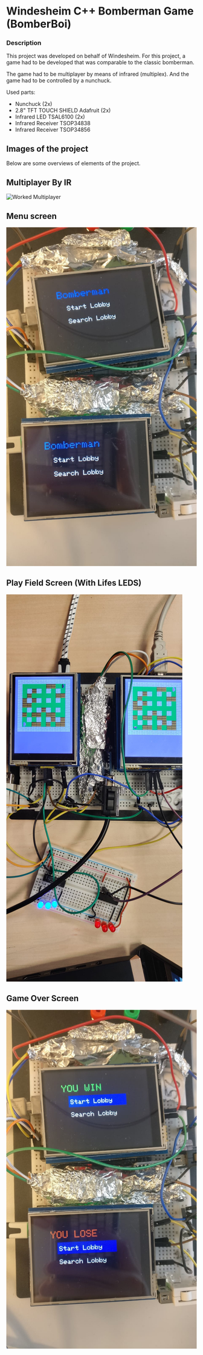 # Windesheim C++ Bomberman Game  (BomberBoi)

### Description

This project was developed on behalf of Windesheim. For this project, a game had to be developed that was comparable to the classic bomberman.

The game had to be multiplayer by means of infrared (multiplex). And the game had to be controlled by a nunchuck.

Used parts:
- Nunchuck (2x)
- 2.8" TFT TOUCH SHIELD Adafruit (2x)
- Infrared LED TSAL6100 (2x)
- Infrared Receiver TSOP34838
- Infrared Receiver TSOP34856


## Images of the project
Below are some overviews of elements of the project.
## Multiplayer By IR
![Worked Multiplayer](https://github.com/JaccoVeldscholten/BomberBoi/blob/master/github/game.gif)

## Menu screen
![Worked Menu](https://github.com/JaccoVeldscholten/BomberBoi/blob/master/github/main.jpeg)

## Play Field Screen (With Lifes LEDS)
![Worked Field](https://github.com/JaccoVeldscholten/BomberBoi/blob/master/github/playfield.jpeg)

## Game Over Screen
![Worked Game Over screen](https://github.com/JaccoVeldscholten/BomberBoi/blob/master//github/gameover.jpeg)

